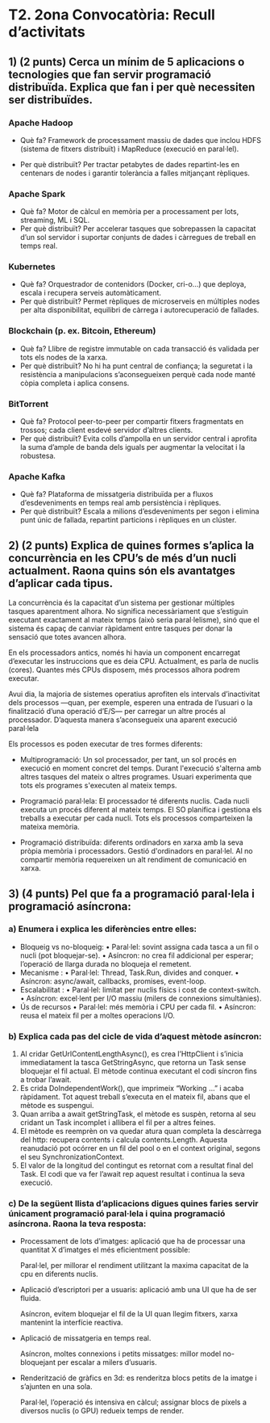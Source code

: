 # T2. 2ona Convocatòria: Recull d’activitats

## 1) (2 punts) Cerca un mínim de 5 aplicacions o tecnologies que fan servir programació distribuïda. Explica que fan i per què necessiten ser distribuïdes.

### Apache Hadoop
- Què fa? Framework de processament massiu de dades que inclou HDFS (sistema de fitxers distribuït) i MapReduce (execució en paral·lel).
  
- Per què distribuït? Per tractar petabytes de dades repartint-les en centenars de nodes i garantir tolerància a falles mitjançant rèpliques.
  
### Apache Spark
- Què fa? Motor de càlcul en memòria per a processament per lots, streaming, ML i SQL.
- Per què distribuït? Per accelerar tasques que sobrepassen la capacitat d’un sol servidor i suportar conjunts de dades i càrregues de treball en temps real.
  
### Kubernetes

- Què fa? Orquestrador de contenidors (Docker, cri-o…) que deploya, escala i recupera serveis automàticament.
- Per què distribuït? Permet rèpliques de microserveis en múltiples nodes per alta disponibilitat, equilibri de càrrega i autorecuperació de fallades.

### Blockchain (p. ex. Bitcoin, Ethereum)

- Què fa? Llibre de registre immutable on cada transacció és validada per tots els nodes de la xarxa.
- Per què distribuït? No hi ha punt central de confiança; la seguretat i la resistència a manipulacions s’aconsegueixen perquè cada node manté còpia completa i aplica consens.

### BitTorrent

- Què fa? Protocol peer-to-peer per compartir fitxers fragmentats en trossos; cada client esdevé servidor d’altres clients.
- Per què distribuït? Evita colls d’ampolla en un servidor central i aprofita la suma d’ample de banda dels iguals per augmentar la velocitat i la robustesa.

### Apache Kafka

- Què fa? Plataforma de missatgeria distribuïda per a fluxos d’esdeveniments en temps real amb persistència i rèpliques.
- Per què distribuït? Escala a milions d’esdeveniments per segon i elimina punt únic de fallada, repartint particions i rèpliques en un clúster.

## 2) (2 punts) Explica de quines formes s’aplica la concurrència en les CPU’s de més d’un nucli actualment. Raona quins són els avantatges d’aplicar cada tipus.

La concurrència és la capacitat d’un sistema per gestionar múltiples tasques aparentment alhora. No significa necessàriament que s’estiguin executant exactament al mateix temps (això seria paral·lelisme), sinó que el sistema és capaç de canviar ràpidament entre tasques per donar la sensació que totes avancen alhora.

En els processadors antics, només hi havia un component encarregat d’executar les instruccions que es deia CPU. Actualment, es parla de nuclis (cores). 
Quantes més CPUs disposem, més processos alhora podrem executar.

Avui dia, la majoria de sistemes operatius aprofiten els intervals d’inactivitat dels processos —quan, per exemple, esperen una entrada de l’usuari o la finalització d’una operació d’E/S— per carregar un altre procés al processador. D’aquesta manera s’aconsegueix una aparent execució paral·lela

Els processos es poden executar de tres formes diferents:

 - Multiprogramació: Un sol processador, per tant, un sol procés en execució en moment concret del temps. Durant l'execució s'alterna amb altres tasques del mateix o altres programes. Usuari experimenta que tots els programes s'executen al mateix temps.


-  Programació paral·lela: El processador té diferents nuclis. Cada nucli executa un procés diferent al mateix temps. El SO planifica i gestiona els treballs a executar per cada nucli. Tots els processos comparteixen la mateixa memòria.


-  Programació distribuïda: diferents ordinadors en xarxa amb la seva pròpia memòria i processadors. Gestió d'ordinadors en paral·lel. Al no compartir memòria requereixen un alt rendiment de comunicació en xarxa.

## 3)  (4 punts) Pel que fa a programació paral·lela i programació asíncrona:
### a) Enumera i explica les diferències entre elles:

- Bloqueig vs no-bloqueig:
   • Paral·lel: sovint assigna cada tasca a un fil o nucli (pot bloquejar-se).
   • Asíncron: no crea fil addicional per esperar; l’operació de llarga durada no bloqueja el remetent.
- Mecanisme :
  • Paral·lel: Thread, Task.Run, divides and conquer. 
  • Asíncron: async/await, callbacks, promises, event-loop.
- Escalabilitat :
  • Paral·lel: limitat per nuclis físics i cost de context-switch. 
  • Asíncron: excel·lent per I/O massiu (milers de connexions simultànies).
- Ús de recursos 
  • Paral·lel: més memòria i CPU per cada fil.
  • Asíncron: reusa el mateix fil per a moltes operacions I/O.

### b) Explica cada pas del cicle de vida d’aquest mètode asíncron:

1) Al cridar GetUrlContentLengthAsync(), es crea l’HttpClient i s’inicia immediatament la tasca GetStringAsync, que retorna un Task<string> sense bloquejar el fil actual. El mètode continua executant el codi síncron fins a trobar l’await.
2) Es crida DoIndependentWork(), que imprimeix “Working ...” i acaba ràpidament. Tot aquest treball s’executa en el mateix fil, abans que el mètode es suspengui.
3) Quan arriba a await getStringTask, el mètode es suspèn, retorna al seu cridant un Task<int> incomplet i allibera el fil per a altres feines.
4) El mètode es reemprèn on va quedar atura quan completa la descàrrega del http: recupera contents i calcula contents.Length. Aquesta reanudació pot ocórrer en un fil del pool o en el context original, segons el seu SynchronizationContext.
5) El valor de la longitud del contingut  es retornat com a resultat final del Task<int>. El codi que va fer l’await rep aquest resultat i continua la seva execució.

### c) De la següent llista d’aplicacions digues quines faries servir únicament programació paral·lela i quina programació asíncrona. Raona la teva resposta:

- Processament de lots d’imatges: aplicació que ha de processar una quantitat X d’imatges el més eficientment possible:
  
  Paral·lel, per millorar el rendiment utilitzant la maxima capacitat de la cpu en diferents nuclis.
- Aplicació d’escriptori per a usuaris: aplicació amb una UI que ha de ser fluida.
  
  Asíncron, evitem bloquejar el fil de la UI quan llegim fitxers, xarxa mantenint la interfície reactiva.
- Aplicació de missatgeria en temps real.
  
  Asíncron, moltes connexions i petits missatges: millor model no-bloquejant per escalar a milers d’usuaris.
- Renderització de gràfics en 3d: es renderitza blocs petits de la imatge i s’ajunten en una sola.
  
  Paral·lel, l’operació és intensiva en càlcul; assignar blocs de píxels a diversos nuclis (o GPU) redueix temps de render.



